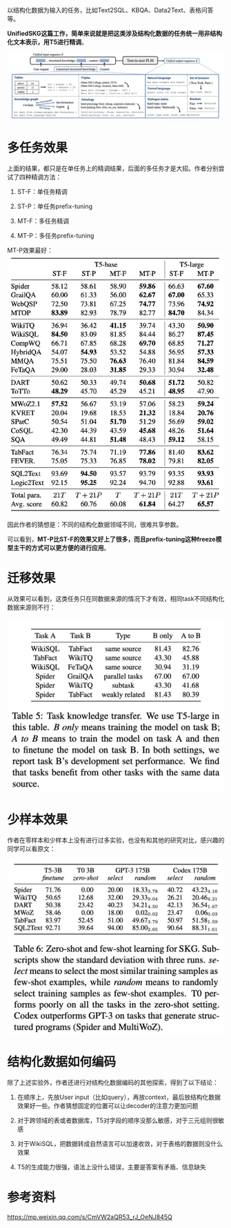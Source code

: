 以结构化数据为输入的任务，比如Text2SQL、KBQA、Data2Text、表格问答等。

**UnifiedSKG这篇工作，简单来说就是把这类涉及结构化数据的任务统一用非结构化文本表示，用T5进行精调**。

![](img/Pasted%20image%2020220123161544.png)

# 多任务效果

上面的结果，都只是在单任务上的精调结果，后面的多任务才是大招。作者分别尝试了四种精调方法：

1.  ST-F：单任务精调
    
2.  ST-P：单任务prefix-tuning
    
3.  MT-F：多任务精调
    
4.  MT-P：多任务prefix-tuning
    

MT-P效果最好：
![](img/Pasted%20image%2020220123161612.png)

因此作者的猜想是：不同的结构化数据领域不同，很难共享参数。

可以看到，**MT-P比ST-F的效果又好上了很多，而且prefix-tuning这种freeze模型主干的方式可以更方便的进行应用**。

# 迁移效果

从效果可以看到，这类任务只在同数据来源的情况下才有效，相同task不同结构化数据来源则不行：

![](img/Pasted%20image%2020220123161640.png)

# 少样本效果

作者在零样本和少样本上没有进行过多实验，也没有和其他的研究对比，感兴趣的同学可以看原文：

![](img/Pasted%20image%2020220123161657.png)

# 结构化数据如何编码

除了上述实验外，作者还进行对结构化数据编码的其他探索，得到了以下结论：

1.  在顺序上，先放User input（比如query），再放context，最后放结构化数据效果好一些。作者猜想固定的位置可以让decoder的注意力更加问题
    
2.  对于跨领域的表或者数据库，T5对字段的顺序没那么敏感，对于三元组则很敏感
    
3.  对于WikiSQL，把数据转成自然语言可以加速收敛，对于表格的数据则没什么效果
    
4.  T5的生成能力很强，语法上没什么错误，主要是答案有矛盾、信息缺失


# 参考资料

https://mp.weixin.qq.com/s/CmVW2aQR53_rJ_OeNJ845Q



